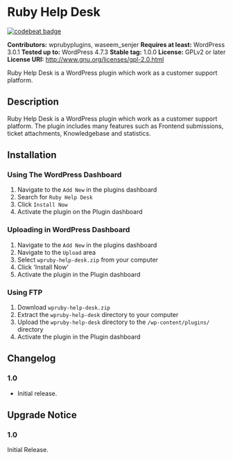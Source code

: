 # Ruby Help Desk
[![codebeat badge](https://codebeat.co/badges/27b944d8-e639-4d4b-a0fb-6511f5172d0e)](https://codebeat.co/projects/github-com-wsenjer-wpruby-help-desk-master)

**Contributors:** wprubyplugins, waseem_senjer
**Requires at least:** WordPress 3.0.1
**Tested up to:** WordPress 4.7.3
**Stable tag:** 1.0.0
**License:** GPLv2 or later
**License URI:** http://www.gnu.org/licenses/gpl-2.0.html

Ruby Help Desk is a WordPress plugin which work as a customer support platform.

## Description
Ruby Help Desk is a WordPress plugin which work as a customer support platform. The plugin includes many features such as Frontend submissions, ticket attachments, Knowledgebase and statistics.


## Installation
### Using The WordPress Dashboard

1. Navigate to the `Add New` in the plugins dashboard
1. Search for `Ruby Help Desk`
1. Click `Install Now`
1. Activate the plugin on the Plugin dashboard

### Uploading in WordPress Dashboard

1. Navigate to the `Add New` in the plugins dashboard
1. Navigate to the `Upload` area
1. Select `wpruby-help-desk.zip` from your computer
1. Click 'Install Now'
1. Activate the plugin in the Plugin dashboard

### Using FTP

1. Download `wpruby-help-desk.zip`
1. Extract the `wpruby-help-desk` directory to your computer
1. Upload the `wpruby-help-desk` directory to the `/wp-content/plugins/` directory
1. Activate the plugin in the Plugin dashboard

## Changelog

### 1.0
* Initial release.


## Upgrade Notice

### 1.0
Initial Release.
